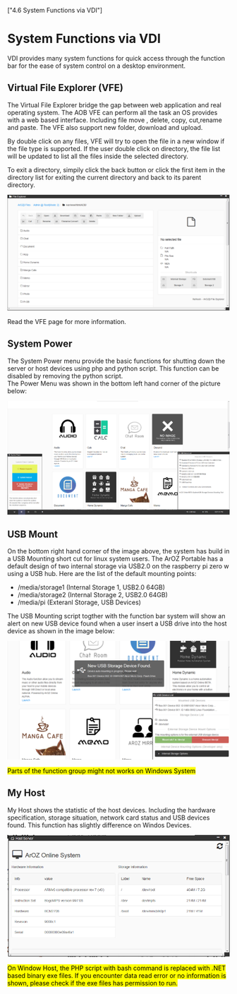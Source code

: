 ["4.6 System Functions via VDI"]
# System Functions via VDI
VDI provides many system functions for quick access through the function bar for the ease of 
system control on a desktop environment.

## Virtual File Explorer (VFE)
The Virtual File Explorer bridge the gap between web application and real operating system.
The AOB VFE can perform all the task an OS provides with a web based interface. Including file move
, delete, copy, cut,rename and paste. The VFE also support new folder, download and upload.

By double click on any files, VFE will try to open the file in a new window if the file type is
supported. If the user double click on directory, the file list will be updated to list all the
files inside the selected directory.

To exit a directory, simpily click the back button or click the first item in the directory list
for exiting the current directory and back to its parent directory.

![](../../img/beta/virtual_file_explorer.png)

Read the VFE page for more information.

## System Power
The System Power menu provide the basic functions for shutting down the server or host devices using 
php and python script. This function can be disabled by removing the python script.  
The Power Menu was shown in the bottom left hand corner of the picture below:

![](../../img/beta/VDI_system_services.png)

## USB Mount
On the bottom right hand corner of the image above, the system has build in a USB Mounting short cut
for linux system users. The ArOZ Portable has a default design of two internal storage via USB2.0 on
the raspberry pi zero w using a USB hub. Here are the list of the default mounting points:

- /media/storage1 (Internal Storage 1, USB2.0 64GB)
- /media/storage2 (Internal Storage 2, USB2.0 64GB)
- /media/pi (Exteranl Storage, USB Devices)

The USB Mounting script togther with the function bar system will show an alert on new USB device 
found when a user insert a USB drive into the host device as shown in the image below:

![](../../img/beta/USB_Mount.png)

<mark>Parts of the function group might not works on Windows System</mark>

## My Host
My Host shows the statistic of the host devices. Including the hardware specification,
storage situation, network card status and USB devices found. This function has slightly
difference on Windos Devices. 

![](../../img/beta/my_host.png)

<mark>On Window Host, the PHP script with bash command is replaced with .NET based binary exe files.
If you encounter data read error or no information is shown, please check if the exe files has permission to run.</mark>
